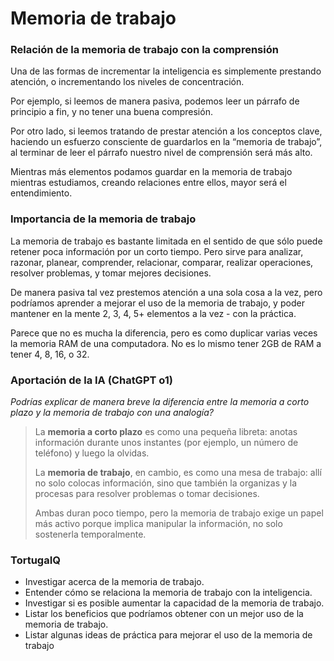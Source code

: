 # Memoria de trabajo

### Relación de la memoria de trabajo con la comprensión

Una de las formas de incrementar la inteligencia es simplemente prestando atención, o incrementando los niveles de concentración. 

Por ejemplo, si leemos de manera pasiva, podemos leer un párrafo de principio a fin, y no tener una buena compresión. 

Por otro lado, si leemos tratando de prestar atención a los conceptos clave, haciendo un esfuerzo consciente de guardarlos en la “memoria de trabajo”, al terminar de leer el párrafo nuestro nivel de comprensión será más alto. 

Mientras más elementos podamos guardar en la memoria de trabajo mientras estudiamos, creando relaciones entre ellos, mayor será el entendimiento.

### Importancia de la memoria de trabajo

La memoria de trabajo es bastante limitada en el sentido de que sólo puede retener poca información por un corto tiempo. Pero sirve para analizar, razonar, planear, comprender, relacionar, comparar, realizar operaciones, resolver problemas, y tomar mejores decisiones. 

De manera pasiva tal vez prestemos atención a una sola cosa a la vez, pero podríamos aprender a mejorar el uso de la memoria de trabajo, y poder mantener en la mente 2, 3, 4, 5+ elementos a la vez - con la práctica. 

Parece que no es mucha la diferencia, pero es como duplicar varias veces la memoria RAM de una computadora. No es lo mismo tener 2GB de RAM a tener 4, 8, 16, o 32. 

### Aportación de la IA (ChatGPT  o1)

*Podrías explicar de manera breve la diferencia entre la memoria a corto plazo y la memoria de trabajo con una analogía?*

> 
> 
> 
> La **memoria a corto plazo** es como una pequeña libreta: anotas información durante unos instantes (por ejemplo, un número de teléfono) y luego la olvidas.
> 
> La **memoria de trabajo**, en cambio, es como una mesa de trabajo: allí no solo colocas información, sino que también la organizas y la procesas para resolver problemas o tomar decisiones.
> 
> Ambas duran poco tiempo, pero la memoria de trabajo exige un papel más activo porque implica manipular la información, no solo sostenerla temporalmente.
> 

### TortugaIQ

- Investigar acerca de la memoria de trabajo.
- Entender cómo se relaciona la memoria de trabajo con la inteligencia.
- Investigar si es posible aumentar la capacidad de la memoria de trabajo.
- Listar los beneficios que podríamos obtener con un mejor uso de la memoria de trabajo.
- Listar algunas ideas de práctica para mejorar el uso de la memoria de trabajo
